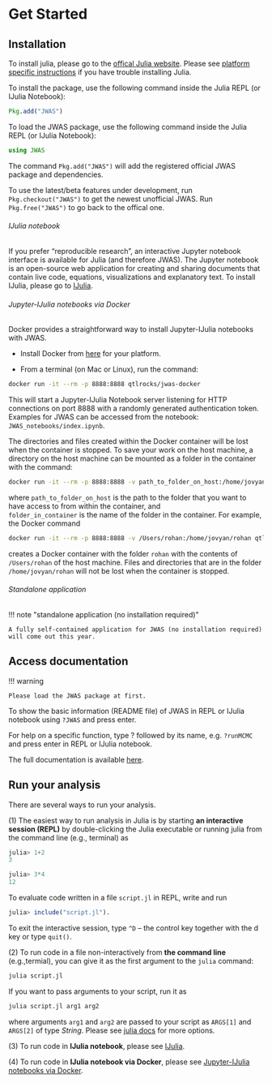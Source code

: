 # Get Started

## Installation

To install julia, please go to the [offical Julia website](https://julialang.org/downloads/).
Please see [platform specific instructions](https://julialang.org/downloads/platform.html)
if you have trouble installing Julia.

To install the package, use the following command inside the Julia REPL (or IJulia Notebook):
```julia
Pkg.add("JWAS")
```

To load the JWAS package, use the following command inside the Julia REPL (or IJulia Notebook):

```julia
using JWAS
```

The command `Pkg.add("JWAS")` will add the registered official JWAS package and dependencies.

To use the latest/beta features under development, run `Pkg.checkout("JWAS")` to get the
newest unofficial JWAS. Run `Pkg.free("JWAS")` to go back to the offical one.

###### IJulia notebook

If you prefer “reproducible research”, an interactive Jupyter notebook interface is available
for Julia (and therefore JWAS). The Jupyter notebook is an open-source web application for creating
and sharing documents that contain live code, equations, visualizations and explanatory text.
To install IJulia, please go to [IJulia](https://github.com/JuliaLang/IJulia.jl).

###### Jupyter-IJulia notebooks via Docker

Docker provides a straightforward way to install Jupyter-IJulia notebooks with JWAS.

- Install Docker from [here](https://docs.docker.com/install/) for your platform.

- From a terminal (on Mac or Linux), run the command:

```bash
docker run -it --rm -p 8888:8888 qtlrocks/jwas-docker
```

This will start a Jupyter-IJulia Notebook server listening for HTTP connections on port 8888 with a randomly generated authentication
token. Examples for JWAS can be accessed from the notebook: `JWAS_notebooks/index.ipynb`.

The directories and files created within the Docker container will be lost when the container is stopped. To save your work
on the host machine, a directory on the host machine can be mounted as a folder in the container with the command:

```bash
docker run -it --rm -p 8888:8888 -v path_to_folder_on_host:/home/jovyan/folder_in_container qtlrocks/jwas-docker
```

where `path_to_folder_on_host` is the path to the folder that you want to have access to from within the container, and  
`folder_in_container` is the name of the folder in the container. For example, the Docker command

```bash
docker run -it --rm -p 8888:8888 -v /Users/rohan:/home/jovyan/rohan qtlrocks/jwas-docker
```

creates a Docker container with the folder `rohan` with the contents of `/Users/rohan` of the host machine. Files and
directories that are in the folder `/home/jovyan/rohan` will not be lost when the container is stopped.  



###### Standalone application

!!! note "standalone application (no installation required)"

    A fully self-contained application for JWAS (no installation required) will come out this year.


## Access documentation

!!! warning

    Please load the JWAS package at first.

To show the basic information (README file) of JWAS in REPL or IJulia notebook using `?JWAS`
and press enter.

For help on a specific function, type ? followed by its name, e.g. `?runMCMC` and press enter
in REPL or IJulia notebook.

The full documentation is available [here](http://reworkhow.github.io/JWAS.jl/latest/index.html).

## Run your analysis

There are several ways to run your analysis.

(1) The easiest way to run analysis in Julia is by starting **an interactive session (REPL)** by double-clicking the Julia
executable or running julia from the command line (e.g., terminal) as

```julia
julia> 1+2
3

julia> 3*4
12
```

To evaluate code written in a file `script.jl` in REPL, write and run

```julia
julia> include("script.jl").
```
To exit the interactive session, type `^D` – the control key together with the d key or type `quit()`.

(2) To run code in a file non-interactively from **the command line** (e.g.,termial), you can give it as the first argument to the `julia` command:

```bash
julia script.jl
```

If you want to pass arguments to your script, run it as
```bash
julia script.jl arg1 arg2
```
where arguments `arg1` and `arg2` are passed to your script as `ARGS[1]` and `ARGS[2]` of type *String*. Please see [julia docs](https://docs.julialang.org/en/stable/manual/getting-started/) for more options.

(3) To run code in **IJulia notebook**, please see [IJulia](https://github.com/JuliaLang/IJulia.jl).

(4) To run code in **IJulia notebook via Docker**, please see [Jupyter-IJulia notebooks via Docker](@ref).
